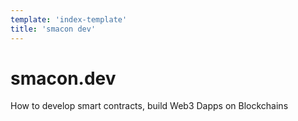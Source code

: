 ```yaml
---
template: 'index-template'
title: 'smacon dev'
---
```


# smacon.dev

How to develop smart contracts, build Web3 Dapps on Blockchains